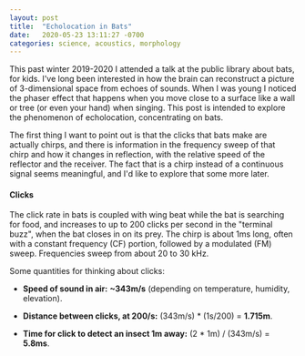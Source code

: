 ```yaml
---
layout: post
title:  "Echolocation in Bats"
date:   2020-05-23 13:11:27 -0700
categories: science, acoustics, morphology
---
```

This past winter 2019-2020 I attended a talk at the public library about bats, for kids.  I've long been interested in how the brain can reconstruct a picture of 3-dimensional space from echoes of sounds.  When I was young I noticed the phaser effect that happens when you move close to a surface like a wall or tree (or even your hand) when singing.  This post is intended to explore the phenomenon of echolocation, concentrating on bats.

The first thing I want to point out is that the clicks that bats make are actually chirps, and there is information in the frequency sweep of that chirp and how it changes in reflection, with the relative speed of the reflector and the receiver.  The fact that is a chirp instead of a continuous signal seems meaningful, and I'd like to explore that some more later.

#### Clicks
The click rate in bats is coupled with wing beat while the bat is searching for food, and increases to up to 200 clicks per second in the "terminal buzz", when the bat closes in on its prey.  The chirp is about 1ms long, often with a constant frequency (CF) portion, followed by a modulated (FM) sweep. Frequencies sweep from about 20 to 30 kHz.

Some quantities for thinking about clicks:
- **Speed of sound in air:** **~343m/s** (depending on temperature, humidity, elevation).

- **Distance between clicks, at 200/s:** (343m/s) * (1s/200) = **1.715m**.

- **Time for click to detect an insect 1m away:** (2 * 1m) / (343m/s) = **5.8ms**.
